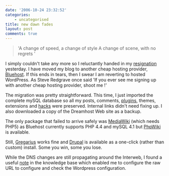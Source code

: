 ```yaml
---
date: '2006-10-24 23:32:52'
categories:
    - uncategorised
title: new dawn fades
layout: post
comments: true
---
```


> 'A change of speed, a change of style A change of scene, with no
> regrets '

I simply couldn't take any more so I reluctantly handed in my
[resignation](../2006/10/17/my-new-job) yesterday. I have moved my blog
to another cheap hosting provider, [Bluehost](http://bluehost.com/). If
this ends in tears, then I swear I am reverting to hosted WordPress. As
Steve Redgrave once said 'If you ever see me signing up with another
cheap hosting provider, shoot me !'

The migration was pretty straightforward. This time, I just imported the
complete mySQL database so all my posts, comments,
[plugins](../2006/10/16/couple-of-useful-wordpress-plugins), themes,
extensions and [hacks](../2006/10/10/improving-on-perfection) were
preserved. Internal links didn't need fixing up. I also downloaded a
copy of the Dreamhost Web site as a backup.

The only package that failed to arrive safely was
[MediaWiki](http://www.mediawiki.org/wiki/MediaWiki) (which needs PHP5)
as Bluehost currently supports PHP 4.4 and mySQL 4.1 but
[PhpWiki](http://phpwiki.sourceforge.net/) is available.

Still, [Gregarius](../../gregarius) works fine and
[Drupal](../../drupal) is available as a one-click (rather than custom)
install. Some you win, some you lose.

While the DNS changes are still propagating around the Interweb, I found
a useful
[note](http://helpdesk.bluehost.com/kb/index.php?x=&mod_id=2&id=316) in
the knowledge base which enabled me to configure the raw URL to
configure and check the Wordpress configuration.
